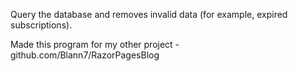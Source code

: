 Query the database and removes invalid data (for example, expired subscriptions).

Made this program for my other project - github.com/Blann7/RazorPagesBlog
